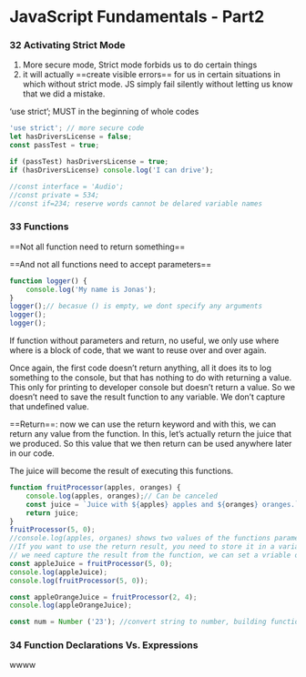 # JavaScript Fundamentals - Part2

### 32 Activating Strict Mode

1. More secure mode, Strict mode forbids us to do certain things 
2. it will actually ==create visible errors== for us in certain situations in which without strict mode. JS simply fail silently without letting us know that we did a mistake.

‘use strict’;    MUST in the beginning of whole codes

```javascript
'use strict'; // more secure code
let hasDriversLicense = false;
const passTest = true;

if (passTest) hasDriversLicense = true;
if (hasDriversLicense) console.log('I can drive');

//const interface = 'Audio';
//const private = 534;
//const if=234; reserve words cannot be delared variable names
```

### 33 Functions

==Not all function need to return something==

==And not all functions need to accept parameters==

```javascript
function logger() {
    console.log('My name is Jonas');
}
logger();// becasue () is empty, we dont specify any arguments
logger();
logger();
```

If function without parameters and return, no useful, we only use where where is a block of code, that we want to reuse over and over again. 

Once again, the first code doesn’t return anything, all it does its to log something to the console, but that has nothing to do with returning a value. This only for printing to developer console but doesn’t return a value.  So we doesn’t need to save the result function to any variable. We don’t capture that undefined value.

==Return==: now we can use the return keyword and with this, we can return any value from the function. In this, let’s actually return the juice that we produced. So this value that we then return  can be used anywhere later in our code.

The juice will become  the result of executing this functions. 

```javascript
function fruitProcessor(apples, oranges) {
    console.log(apples, oranges);// Can be canceled
    const juice = `Juice with ${apples} apples and ${oranges} oranges.`;
    return juice;
}
fruitProcessor(5, 0);
//console.log(apples, organes) shows two values of the functions parameters. When the function running, then we use these two values to build this juice string. Then we return that string value from the function. So the REAL result of the function is the return value. 
//If you want to use the return result, you need to store it in a variable.
// we need capture the result from the function, we can set a vriable or we can directly use console.log
const appleJuice = fruitProcessor(5, 0);
console.log(appleJuice);
console.log(fruitProcessor(5, 0));

const appleOrangeJuice = fruitProcessor(2, 4);
console.log(appleOrangeJuice);
```

```javascript
const num = Number ('23'); //convert string to number, building function
```

### 34 Function Declarations Vs. Expressions

wwww